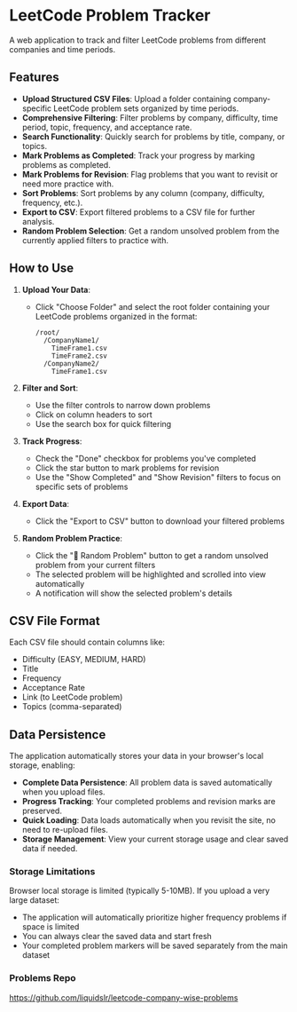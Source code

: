 # LeetCode Problem Tracker

A web application to track and filter LeetCode problems from different companies and time periods.

## Features

- **Upload Structured CSV Files**: Upload a folder containing company-specific LeetCode problem sets organized by time periods.
- **Comprehensive Filtering**: Filter problems by company, difficulty, time period, topic, frequency, and acceptance rate.
- **Search Functionality**: Quickly search for problems by title, company, or topics.
- **Mark Problems as Completed**: Track your progress by marking problems as completed.
- **Mark Problems for Revision**: Flag problems that you want to revisit or need more practice with.
- **Sort Problems**: Sort problems by any column (company, difficulty, frequency, etc.).
- **Export to CSV**: Export filtered problems to a CSV file for further analysis.
- **Random Problem Selection**: Get a random unsolved problem from the currently applied filters to practice with.

## How to Use

1. **Upload Your Data**:
   - Click "Choose Folder" and select the root folder containing your LeetCode problems organized in the format:
     ```
     /root/
       /CompanyName1/
         TimeFrame1.csv
         TimeFrame2.csv
       /CompanyName2/
         TimeFrame1.csv
     ```

2. **Filter and Sort**:
   - Use the filter controls to narrow down problems
   - Click on column headers to sort
   - Use the search box for quick filtering

3. **Track Progress**:
   - Check the "Done" checkbox for problems you've completed
   - Click the star button to mark problems for revision
   - Use the "Show Completed" and "Show Revision" filters to focus on specific sets of problems

4. **Export Data**:
   - Click the "Export to CSV" button to download your filtered problems

5. **Random Problem Practice**:
   - Click the "🎲 Random Problem" button to get a random unsolved problem from your current filters
   - The selected problem will be highlighted and scrolled into view automatically
   - A notification will show the selected problem's details

## CSV File Format

Each CSV file should contain columns like:
- Difficulty (EASY, MEDIUM, HARD)
- Title
- Frequency
- Acceptance Rate
- Link (to LeetCode problem)
- Topics (comma-separated)

## Data Persistence

The application automatically stores your data in your browser's local storage, enabling:

- **Complete Data Persistence**: All problem data is saved automatically when you upload files.
- **Progress Tracking**: Your completed problems and revision marks are preserved.
- **Quick Loading**: Data loads automatically when you revisit the site, no need to re-upload files.
- **Storage Management**: View your current storage usage and clear saved data if needed.

### Storage Limitations

Browser local storage is limited (typically 5-10MB). If you upload a very large dataset:

- The application will automatically prioritize higher frequency problems if space is limited
- You can always clear the saved data and start fresh
- Your completed problem markers will be saved separately from the main dataset

### Problems Repo

https://github.com/liquidslr/leetcode-company-wise-problems

